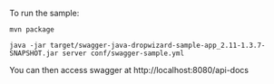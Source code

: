 To run the sample:

```
mvn package

java -jar target/swagger-java-dropwizard-sample-app_2.11-1.3.7-SNAPSHOT.jar server conf/swagger-sample.yml 

```

You can then access swagger at http://localhost:8080/api-docs
